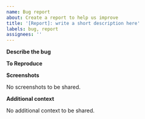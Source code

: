 ```yaml
---
name: Bug report
about: Create a report to help us improve
title: '[Report]: write a short description here'
labels: bug, report
assignees: ''
---
```


**Describe the bug**  

<!-- IMPORTANT! A clear and concise description of what the bug is. 
What did you expect to happen instead? -->
  
**To Reproduce**  

<!-- IMPORTANT! Steps to reproduce the behavior:
1. Go to '...'
2. Click on '...'
3. Fill in '...'
4. Run the '...'
5. Observe the result
-->

**Screenshots**  

<!-- If applicable, attach screenshots that illustrate the problem. -->
No screenshots to be shared.

**Additional context**  

<!-- Add any other context about the problem here (e.g. your OS, browser, app version). -->
No additional context to be shared.

